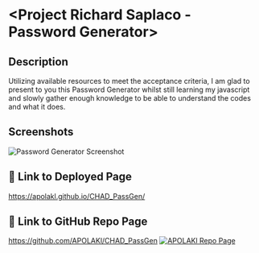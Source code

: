 # <Project Richard Saplaco - Password Generator>

## Description

Utilizing available resources to meet the acceptance criteria, I am glad to present to you this Password Generator whilst still learning my javascript and slowly gather enough knowledge to be able to understand the codes and what it does.


## Screenshots

![Password Generator Screenshot](https://apolakl.github.io/CHAD_PassGen/Assets/passgenSS.jpg)


## 🔗 Link to Deployed Page
https://apolakl.github.io/CHAD_PassGen/

## 🔗 Link to GitHub Repo Page
https://github.com/APOLAKl/CHAD_PassGen  [![APOLAKl Repo Page](https://img.shields.io/github/stars/APOLAKl/CHAD_PassGen?style=social)](https://github.com/APOLAKl/CHAD_PassGen)
